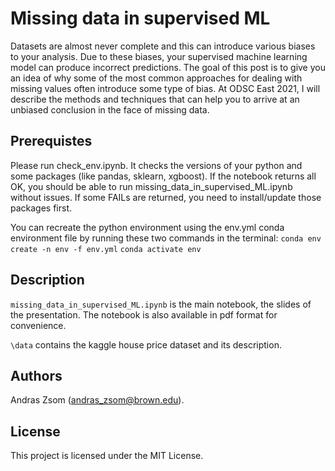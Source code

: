 # Missing data in supervised ML

Datasets are almost never complete and this can introduce various biases to your analysis. Due to these biases, your supervised machine learning model can produce incorrect predictions. The goal of this post is to give you an idea of why some of the most common approaches for dealing with missing values often introduce some type of bias. At ODSC East 2021, I will describe the methods and techniques that can help you to arrive at an unbiased conclusion in the face of missing data.

## Prerequistes

Please run check_env.ipynb. It checks the versions of your python and some packages (like pandas, sklearn, xgboost). If the notebook returns all OK, you should be able to run missing_data_in_supervised_ML.ipynb without issues. If some FAILs are returned, you need to install/update those packages first. 

You can recreate the python environment using the env.yml conda environment file by running these two commands in the terminal:
`conda env create -n env -f env.yml`
`conda activate env`

## Description

`missing_data_in_supervised_ML.ipynb` is the main notebook, the slides of the presentation. The notebook is also available in pdf format for convenience.

`\data` contains the kaggle house price dataset and its description.

## Authors

Andras Zsom (andras_zsom@brown.edu).

## License

This project is licensed under the MIT License.
